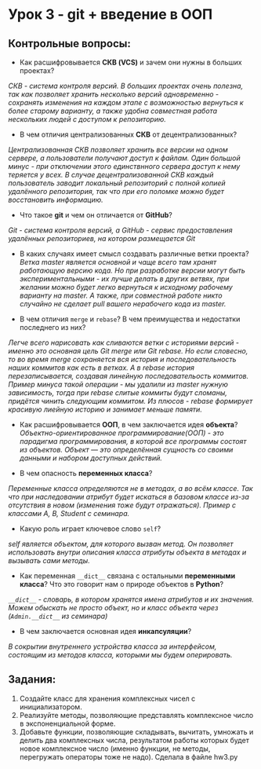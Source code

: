 # Урок 3 - git + введение в ООП
## Контрольные вопросы:
- Как расшифровывается __СКВ (VCS)__ и зачем они нужны 
в больших проектах?

*СКВ - система контроля версий. В больших проектах очень полезна, так как позволяет хранить несколько версий одновременно - сохранять изменения на каждом этапе с возможностью вернуться к более старому варианту, а также удобна совместная работа нескольких людей с доступом к репозиторию.*
- В чем отличия централизованных __СКВ__ от 
децентрализованных?

*Централизованная СКВ позволяет хранить все версии на одном сервере, а пользователи получают доступ к файлам. Один большой минус - при отключении этого единствнного сервера доступ к нему теряется у всех. В случае децентрализованной СКВ каждый пользователь заводит локальный репозиторий с полной копией удалённого репозитория, так что при его поломке можно будет восстановить информацию.*

- Что такое __git__ и чем он отличается от __GitHub__?

*Git - система контроля версий, а GitHub - сервис предоставления удалённых репозиториев, на котором размещается Git*

- В каких случаях имеет смысл создавать различные 
ветки проекта?
*Ветка master является основной и чаще всего там хранят работающую версию кода. Но при разработке версии могут быть экспериментальными - их лучше делать в других ветвях, при желании можно будет легко вернуться к исходному рабочему варианту на master. А также, при совместной работе никто случайно не сделает pull вашего нерабочего кода из master.*

- В чем отличия `merge` и `rebase`? В чем 
преимущества и недостатки последнего из них?

*Легче всего нарисовать как сливаются ветки с историями версий - именно это основная цель Git merge или Git rebase. Но если словесно, то во время merge сохраняется вся история и последовательность наших коммитов как есть в ветках. А в rebase история перезаписывается, создавая линейную последовательость коммитов. Пример минуса такой операции - мы удалили из master нужную зависимость, тогда при rebase слитые коммиты будут сломаны, придётся чинить следующим коммитом. Из плюсов - rebase формирует красивую лиейную историю и занимает меньше памяти.*

- Как расшифровывается __ООП__, в чем заключается идея __объекта__?
*Объектно-ориентированное программирование(ООП) - это парадигма программирования, в которой все программы состоят из объектов. Объект — это определённая сущность со своими данными и набором доступных действий.*

- В чем опасность __переменных класса__?

*Переменные класса определяются не в методах, а во всём классе. Так что при наследовании атрибут будет искаться в базовом классе из-за отсутствия в новом (изменения тоже будут отражаться). Пример с классами A, B, Student с семинара.*

- Какую роль играет ключевое слово `self`?

*self является объектом, для которого вызван метод. Он позволяет использовать внутри описания класса атрибуты объекта в методах и вызывать сами методы.*

- Как переменная `__dict__` связана с 
остальными __переменными класса__?
Что это говорит нам о природе объектов в __Python__?

*`__dict__` - словарь, в котором хранятся имена атрибутов и их значения. Можем обыскать не просто объект, но и класс объекта через (`Admin.__dict__` из семинара)*
- В чем заключается основная идея __инкапсуляции__?

*В сокрытии внутреннего устройства класса за интерфейсом, состоящим из методов класса, которыми мы будем оперировать.*

## Задания:
1) Создайте класс для хранения комплексных чисел с инициализатором.
2) Реализуйте методы, позволяющие представлять комплексное число в 
экспоненциальной форме.
3) Добавьте функции, позволяющие складывать, вычитать, 
умножать и делить два комплексных числа, результатом работы 
которых будет новое комплексное число (именно функции, не методы, 
перегружать операторы тоже не надо).
Сделала в файле hw3.py
